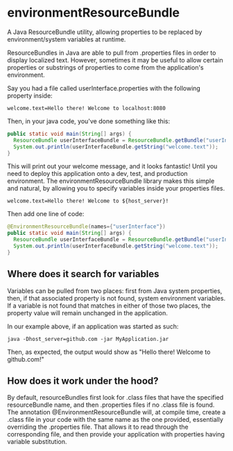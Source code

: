 # environmentResourceBundle
A Java ResourceBundle utility, allowing properties to be replaced by environment/system variables at runtime.

ResourceBundles in Java are able to pull from .properties files in order to display localized text. However, sometimes it may be useful
to allow certain properties or substrings of properties to come from the application's environment.

Say you had a file called userInterface.properties with the following property inside:
```
welcome.text=Hello there! Welcome to localhost:8080
```

Then, in your java code, you've done something like this:
```java
public static void main(String[] args) {
  ResourceBundle userInterfaceBundle = ResourceBundle.getBundle("userInterface");
  System.out.println(userInterfaceBundle.getString("welcome.text"));
}
```

This will print out your welcome message, and it looks fantastic! Until you need to deploy this application onto a dev, test, and 
production environment. The environmentResourceBundle library makes this simple and natural, by allowing you to specify variables
inside your properties files.
```
welcome.text=Hello there! Welcome to ${host_server}!
```
Then add one line of code:
```java
@EnvironmentResourceBundle(names={"userInterface"})
public static void main(String[] args) {
  ResourceBundle userInterfaceBundle = ResourceBundle.getBundle("userInterface");
  System.out.println(userInterfaceBundle.getString("welcome.text"));
}
```

## Where does it search for variables
Variables can be pulled from two places: first from Java system properties, then, if that associated property is not found, system
environment variables. If a variable is not found that matches in either of those two places, the property value will remain unchanged
in the application. 

In our example above, if an application was started as such:

```
java -Dhost_server=github.com -jar MyApplication.jar
```
Then, as expected, the output would show as "Hello there! Welcome to github.com!"

## How does it work under the hood? 
By default, resourceBundles first look for .class files that have the specified resourceBundle name, and then .properties files
if no .class file is found. The annotation @EnvironmentResourceBundle will, at compile time, create a .class file in your 
code with the same name as the one provided, essentially overriding the .properties file. That allows it to read through the corresponding
file, and then provide your application with properties having variable substitution. 
